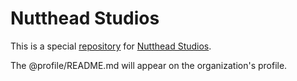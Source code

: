 # Nutthead Studios

This is a special [repository](https://github.com/nutthead/.github) for [Nutthead Studios](https://github.com/nutthead).

The @profile/README.md will appear on the organization's profile.
